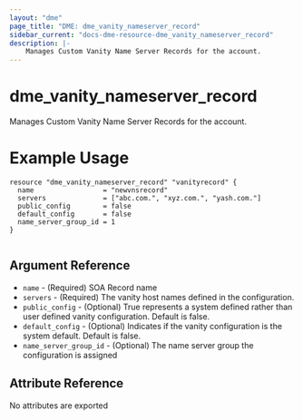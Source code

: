 ```yaml
---
layout: "dme"
page_title: "DME: dme_vanity_nameserver_record"
sidebar_current: "docs-dme-resource-dme_vanity_nameserver_record"
description: |-
    Manages Custom Vanity Name Server Records for the account.
---
```

# dme_vanity_nameserver_record #
Manages Custom Vanity Name Server Records for the account.
# Example Usage #
```hcl
resource "dme_vanity_nameserver_record" "vanityrecord" {
  name                 = "newvnsrecord"
  servers              = ["abc.com.", "xyz.com.", "yash.com."]
  public_config        = false
  default_config       = false
  name_server_group_id = 1
}


```

## Argument Reference ##
* `name` - (Required) SOA Record name
* `servers` - (Required) The vanity host names defined in the configuration.
* `public_config` - (Optional) True represents a system defined rather than user defined vanity configuration. Default is false.
* `default_config` - (Optional) Indicates if the vanity configuration is the system default. Default is false.
* `name_server_group_id` - (Optional) The name server group the configuration is assigned

## Attribute Reference ##
No attributes are exported
